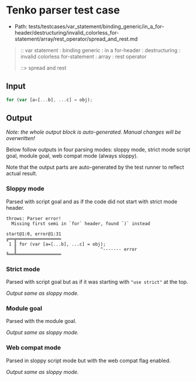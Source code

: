 # Tenko parser test case

- Path: tests/testcases/var_statement/binding_generic/in_a_for-header/destructuring/invalid_colorless_for-statement/array/rest_operator/spread_and_rest.md

> :: var statement : binding generic : in a for-header : destructuring : invalid colorless for-statement : array : rest operator
>
> ::> spread and rest

## Input

`````js
for (var [a=[...b], ...c] = obj);
`````

## Output

_Note: the whole output block is auto-generated. Manual changes will be overwritten!_

Below follow outputs in four parsing modes: sloppy mode, strict mode script goal, module goal, web compat mode (always sloppy).

Note that the output parts are auto-generated by the test runner to reflect actual result.

### Sloppy mode

Parsed with script goal and as if the code did not start with strict mode header.

`````
throws: Parser error!
  Missing first semi in `for` header, found `)` instead

start@1:0, error@1:31
╔══╦═════════════════
 1 ║ for (var [a=[...b], ...c] = obj);
   ║                                ^------- error
╚══╩═════════════════

`````

### Strict mode

Parsed with script goal but as if it was starting with `"use strict"` at the top.

_Output same as sloppy mode._

### Module goal

Parsed with the module goal.

_Output same as sloppy mode._

### Web compat mode

Parsed in sloppy script mode but with the web compat flag enabled.

_Output same as sloppy mode._
